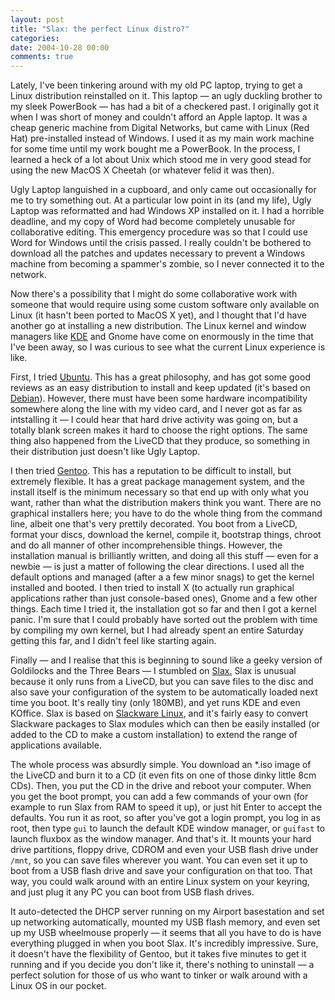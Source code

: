 ```yaml
---
layout: post
title: "Slax: the perfect Linux distro?"
categories:
date: 2004-10-28 00:00
comments: true
---
```


<p>Lately, I've been tinkering around with my old PC laptop, trying to get a Linux distribution reinstalled on it. This laptop &mdash; an ugly duckling brother to my sleek PowerBook &mdash; has had a bit of a checkered past. I originally got it when I was short of money and couldn't afford an Apple laptop. It was a cheap generic machine from Digital Networks, but came with Linux (Red Hat) pre-installed instead of Windows. I used it as my main work machine for some time until my work bought me a PowerBook. In the process, I learned a heck of a lot about Unix which stood me in very good stead for using the new MacOS X Cheetah (or whatever felid it was then).</p>

<p>Ugly Laptop languished in a cupboard, and only came out occasionally for me to try something out. At a particular low point in its (and my life), Ugly Laptop was reformatted and had Windows XP installed on it. I had a horrible deadline, and my copy of Word had become completely unusable for collaborative editing. This emergency procedure was so that I could use Word for Windows until the crisis passed. I really couldn't be bothered to download all the patches and updates necessary to prevent a Windows machine from becoming a spammer's zombie, so I never connected it to the network.</p>

<p>Now there's a possibility that I might do some collaborative work with someone that would require using some custom software only available on Linux (it hasn't been ported to MacOS X yet), and I thought that I'd have another go at installing a new distribution. The Linux kernel and window managers like <a href="http://kde.org/">KDE</a> and Gnome have come on enormously in the time that I've been away, so I was curious to see what the current Linux experience is like.</p>

<p>First, I tried <a href="http://www.ubuntulinux.org/">Ubuntu</a>. This has a great philosophy, and has got some good reviews as an easy distribution to install and keep updated (it's based on <a href="http://www.debian.org/">Debian</a>). However, there must have been some hardware incompatibility somewhere along the line with my video card, and I never got as far as intstalling it &mdash; I could hear that hard drive activity was going on, but a totally blank screen makes it hard to choose the right options. The same thing also happened from the LiveCD that they produce, so something in their distribution just doesn't like Ugly Laptop.</p>

<p>I then tried <a href="http://www.gentoo.org/">Gentoo</a>. This has a reputation to be difficult to install, but extremely flexible. It has a great package management system, and the install itself is the minimum necessary so that end up with only what you want, rather than what the distribution makers think you want. There are no graphical installers here; you have to do the whole thing from the command line, albeit one that's very prettily decorated. You boot from a LiveCD, format your discs, download the kernel, compile it, bootstrap things, chroot and do all manner of other incomprehensible things. However, the installation manual is brilliantly written, and doing all this stuff &mdash; even for a newbie &mdash; is just a matter of following the clear directions. I used all the default options and managed (after a a few minor snags) to get the kernel installed and booted. I then tried to install X (to actually run graphical applications rather than just console-based ones), Gnome and a few other things. Each time I tried it, the installation got so far and then I got a kernel panic. I'm sure that I could probably have sorted out the problem with time by compiling my own kernel, but I had already spent an entire Saturday getting this far, and I didn't feel like starting again.</p>

<p>Finally &mdash; and I realise that this is beginning to sound like a geeky version of Goldilocks and the Three Bears &mdash; I stumbled on <a href="http://slax.linux-live.org/?lang=en">Slax.</a> Slax is unusual because it only runs from a LiveCD, but you can save files to the disc and also save your configuration of the system to be automatically loaded next time you boot. It's really tiny (only 180MB), and yet runs KDE and even KOffice. Slax is based on <a href="http://www.slackware.com/">Slackware Linux</a>, and it's fairly easy to convert Slackware packages to Slax modules which can then be easily installed (or added to the CD to make a custom installation) to extend the range of applications available.</p>

<p>The whole process was absurdly simple. You download an *.iso image of the LiveCD and burn it to a CD (it even fits on one of those dinky little 8cm CDs). Then, you put the CD in the drive and reboot your computer. When you get the boot prompt, you can add a few commands of your own (for example to run Slax from RAM to speed it up), or just hit Enter to accept the defaults. You run it as root, so after you've got a login prompt, you log in as root, then type <code>gui</code> to launch the default KDE window manager, or <code>guifast</code> to launch fluxbox as the window manager. And that's it. It mounts your hard drive partitions, floppy drive, CDROM and even your USB flash drive under <code>/mnt</code>, so you can save files wherever you want. You can even set it up to boot from a USB flash drive and save your configuration on that too. That way, you could walk around with an entire Linux system on your keyring, and just plug it any PC you can boot from USB flash drives.</p>

<p>It auto-detected the DHCP server running on my Airport basestation and set up networking automatically, mounted my USB flash memory, and even set up my USB wheelmouse properly &mdash; it seems that all you have to do is have everything plugged in when you boot Slax. It's incredibly impressive. Sure, it doesn't have the flexibility of Gentoo, but it takes five minutes to get it running and if you decide you don't like it, there's nothing to uninstall &mdash; a perfect solution for those of us who want to tinker or walk around with a Linux OS in our pocket.</p>
